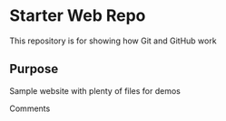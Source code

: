 # Starter Web Repo

This repository is for showing how Git and GitHub work

## Purpose

Sample website with plenty of files for demos

Comments
